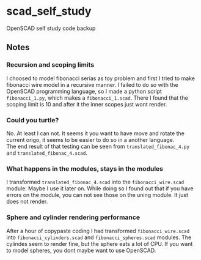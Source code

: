 # scad_self_study
OpenSCAD self study code backup
## Notes

### Recursion and scoping limits 
I choosed to model fibonacci serias as toy problem and first I tried to make fibonacci wire model in a recursive manner.
I failed to do so with the OpenSCAD programming language, so I made a python script `fibonacci_1.py`, which makes a `fibonacci_1.scad`.
There I found that the scoping limit is 10 and after it the inner scopes just wont render.

### Could you turtle?
No. At least I can not. It seems it you want to have move and rotate the current origo, it seems to be easier to do so in a another language.  
The end result of that testing can be seen from `translated_fibonac_4.py` and `translated_fibonac_4.scad`.

### What happens in the modules, stays in the modules
I transformed `translated_fibonac_4.scad` into the `fibonacci_wire.scad` module. Maybe I use it later on.
While doing so I found out that if you have errors on the module, you can not see those on the uning module. It just does not render.

### Sphere and cylinder rendering performance
After a hour of copypaste coding I had transformed `fibonacci_wire.scad` into `fibonacci_cylinders.scad` and `fibonacci_spheres.scad` modules.
The cylindes seem to render fine, but the sphere eats a lot of CPU. If you want to model spheres, you dont maybe want to use OpenSCAD.